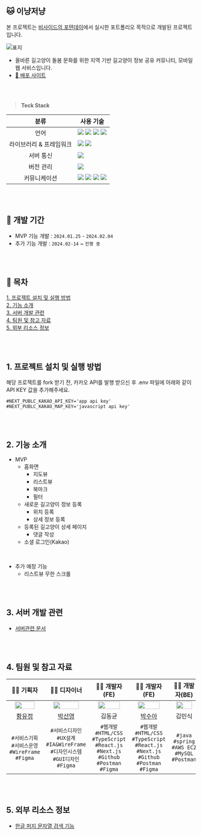## 🐱 이냥저냥
본 프로젝트는 [비사이드의 포텐데이](https://bside.best/projects/detail/P240123162910)에서 실시한 포트폴리오 목적으로 개발된 프로젝트입니다.
<br />

![표지](https://github.com/401-potenday/it-that-cat/assets/39180932/629b2f29-04b5-43cf-9178-2cabd31cb0a3)

- 올바른 길고양이 돌봄 문화를 위한 지역 기반 길고양이 정보 공유 커뮤니티, 모바일 웹 서비스입니다.
- [🚀 배포 사이트](https://it-that-cat.vercel.app/)

<br />
<br />
  
> **Teck Stack**

|분류|사용 기술|
|:---:|---|
|언어|<img src='https://img.shields.io/badge/html5-E34F26?style=for-the-badge&logo=html5&logoColor=white' /> <img src='https://img.shields.io/badge/css3-1572B6?style=for-the-badge&logo=css3&logoColor=white' /> <img src='https://img.shields.io/badge/javascript-F7DF1E?style=for-the-badge&logo=javascript&logoColor=white' /> <img src='https://img.shields.io/badge/typescript-3178C6?style=for-the-badge&logo=typescript&logoColor=white' /> |
|라이브러리 & 프레임워크|<img src='https://img.shields.io/badge/React-61DAFB?style=for-the-badge&logo=react&logoColor=white' /> <img src='https://img.shields.io/badge/next.js-000000?style=for-the-badge&logo=nextdotjs&logoColor=white' />|
|서버 통신|<img src='https://img.shields.io/badge/reactquery-FF4154?style=for-the-badge&logo=reactquery&logoColor=white' /> |
|버전 관리|<img src='https://img.shields.io/badge/github-181717?style=for-the-badge&logo=github&logoColor=white' /> |
|커뮤니케이션|<img src='https://img.shields.io/badge/Slack-4A154B?style=for-the-badge&logo=slack&logoColor=white' /> <img src='https://img.shields.io/badge/Notion-000000?style=for-the-badge&logo=notion&logoColor=white' /> <img src='https://img.shields.io/badge/Zoom-2D8CFF?style=for-the-badge&logo=zoom&logoColor=white' /> <img src='https://img.shields.io/badge/jira-0052CC?style=for-the-badge&logo=jira&logoColor=white' />|

<br />
<br />

## 📅 개발 기간
- MVP 기능 개발 : `2024.01.25` - `2024.02.04`
- 추가 기능 개발 : `2024.02-14` ~ `진행 중`

<br />
<br />

## 📌 목차
[1. 프로젝트 설치 및 실행 방법](#1-프로젝트-설치-및-실행-방법)<br/>
[2. 기능 소개](#2-기능-소개)<br/>
[3. 서버 개발 관련](#3-서버-개발-관련)<br/>
[4. 팀원 및 참고 자료](#4-팀원-및-참고-자료)<br/>
[5. 외부 리소스 정보](#5-외부-리소스-정보)<br/>

<br />
<br />

## 1. 프로젝트 설치 및 실행 방법
해당 프로젝트를 fork 받기 전, 카카오 API를 발행 받으신 후 .env 파일에 아래와 같이 API KEY 값을 추가해주세요.
```
#NEXT_PUBLC_KAKAO_API_KEY='app api key'
#NEXT_PUBLC_KAKAO_MAP_KEY='javascript api key'
```

<br />
<br />

## 2. 기능 소개
- MVP
  - 홈화면
    - 지도뷰
    - 리스트뷰
    - 북마크
    - 필터
  - 새로운 길고양이 정보 등록
    - 위치 등록
    - 상세 정보 등록
  - 등록된 길고양이 상세 페이지
    - 댓글 작성
  - 소셜 로그인(Kakao)

<br />

- 추가 예정 기능
  - 리스트뷰 무한 스크롤

<br />
<br />

## 3. 서버 개발 관련
- [서버관련 문서](https://github.com/401-potenday/backend/blob/main/README.md)

<br />
<br />

## 4. 팀원 및 참고 자료
|👩‍🚀 기획자|👩‍🎤 디자이너|👩‍💻 개발자(FE)|👨‍💻 개발자(FE)|👩‍💻 개발자(BE)|
|:---:|:---:|:---:|:---:|:---:|
|<img src='https://github.com/401-potenday/it-that-cat/assets/39180932/f54af996-6856-464f-9ebd-a9efa2e585f4' width='80%'/>|<img src='https://github.com/401-potenday/it-that-cat/assets/39180932/48fce929-8b8c-40e0-ba0d-817d3ed55cfa' width='80%'/>|<img src='https://github.com/401-potenday/it-that-cat/assets/39180932/c4dbc84d-0125-4222-ba29-713e86527b29' width='80%'/>|<img src='https://github.com/401-potenday/it-that-cat/assets/39180932/a6c1d46a-8739-4dec-b98b-34e8ba681af4' width='80%'/>|<img src='https://github.com/401-potenday/it-that-cat/assets/39180932/8671dea4-7b67-4e09-9a3e-d16e53a48e3e' width='80%'/>|
|[황유정](https://instagram.com/youjung_sunshine/)|[박선영](https://www.linkedin.com/in/선영-박-a58a9219b)|김동균|[박수아](https://github.com/Dorabang)|김민식|
|`#서비스기획` `#서비스운영` `#WireFrame` `#Figma`|`#서비스디자인` `#UX설계` `#IA&WireFrame` `#디자인시스템` `#GUI디자인` `#Figma`|`#웹개발` `#HTML/CSS` `#TypeScript` `#React.js` `#Next.js` `#Github` `#Postman` `#Figma`|`#웹개발` `#HTML/CSS` `#TypeScript` `#React.js` `#Next.js` `#Github` `#Postman` `#Figma`|`#java` `#spring` `#AWS EC2` `#MySQL` `#Postman`|

<br />
<br />

## 5. 외부 리소스 정보
- [한글 퍼지 문자열 검색 기능](https://taegon.kim/archives/9919)

<br />
<br />
